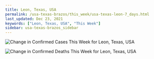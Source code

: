 ```yaml
---
title: Leon, Texas, USA
permalink: /usa-texas-brazos/this_week/usa-texas-leon-7_days.html
last_updated: Dec 23, 2021
keywords: ["Leon, Texas, USA", "This Week"]
sidebar: usa-texas-brazos_sidebar
---
```


![Change in Confirmed Cases This Week for Leon, Texas, USA](/covid_tracker/images/graphs/usa-texas-leon-delta_confirmed-7_days_graph.png)

![Change in Confirmed Deaths This Week for Leon, Texas, USA](/covid_tracker/images/graphs/usa-texas-leon-delta_deaths-7_days_graph.png)

